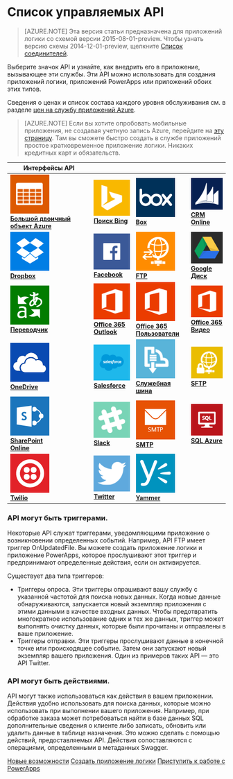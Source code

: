 <properties
	pageTitle="Список API, управляемых корпорацией Майкрософт | Служба приложений Microsoft Azure"
	description="Полный список API, управляемых Майкрософт, которые можно использовать для создания приложений логики в службе приложений Azure"
	services="app-service\logic"
	documentationCenter=""
	authors="MSFTMAN"
	manager="erikre"
	editor=""
    tags="connectors"/>

<tags
	ms.service="app-service-logic"
	ms.workload="integration"
	ms.tgt_pltfrm="na"
	ms.devlang="na"
	ms.topic="article"
	ms.date="03/02/2016"
	ms.author="deonhe"/>

# Список управляемых API

>[AZURE.NOTE] Эта версия статьи предназначена для приложений логики со схемой версии 2015-08-01-preview. Чтобы узнать версию схемы 2014-12-01-preview, щелкните [Список соединителей](../app-service-logic/app-service-logic-connectors-list.md).

Выберите значок API и узнайте, как внедрить его в приложение, вызывающее эти службы. Эти API можно использовать для создания приложений логики, приложений PowerApps или приложений обоих этих типов.

Сведения о ценах и список состава каждого уровня обслуживания см. в разделе [цен на службу приложений Azure](https://azure.microsoft.com/pricing/details/app-service/).

> [AZURE.NOTE] Если вы хотите опробовать мобильные приложения, не создавая учетную запись Azure, перейдите на [эту страницу](https://tryappservice.azure.com/?appservice=logic). Там вы сможете быстро создать в службе приложений простое кратковременное приложение логики. Никаких кредитных карт и обязательств.

|Интерфейсы API||||
|-----------|-----------|-----------|-----------|
|[![Значок API][blobicon]<br/>**Большой двоичный объект Azure**][azureblobdoc]|[![Значок API][bingsearchicon]<br/>**Поиск Bing**][bingsearchdoc]|[![Значок API][boxicon]<br/>**Box**][boxDoc]|[![Значок API][crmonlineicon]<br/>**CRM Online**][crmonlinedoc]|
|[![Значок API][dropboxicon]<br/>**Dropbox**][dropboxdoc]|[![Значок API][facebookicon]<br/>**Facebook**][facebookdoc]|[![Значок API][ftpicon]<br/>**FTP**][ftpdoc]|[![Значок API][googledriveicon]<br/>**Google Диск**][googledrivedoc]|
|[![Значок API][microsofttranslatoricon]<br/>**Переводчик**][microsofttranslatordoc]|[![Значок API][office365icon]<br/>**Office 365**<br/>**Outlook**][office365outlookdoc]|[![Значок API][office365icon]<br/>**Office 365**<br/>**Пользователи**][office365usersdoc]|[![Значок API][office365icon]<br/>**Office 365**<br/>**Видео**][office365videodoc]|
|[![Значок API][onedriveicon]<br/>**OneDrive**][onedrivedoc]|[![Значок API][salesforceicon]<br/>**Salesforce**][salesforcedoc]|[![Значок API][servicebusicon]<br/>**Служебная шина**][servicebusdoc]|[![Значок API][sftpicon]<br/>**SFTP**][sftpdoc]|
|[![Значок API][sharepointicon]<br/>**SharePoint**<br/>**Online**][sharepointdoc]|[![Значок API][slackicon]<br/>**Slack**<br/>][slackdoc]|[![Значок API][smtpicon]<br/>**SMTP**][smtpdoc]|[![Значок API][sqlicon]<br/>**SQL Azure**][sqldoc]|
|[![Значок API][twilioicon]<br/>**Twilio**][twiliodoc]|[![Значок API][twittericon]<br/>**Twitter**][twitterdoc]|[![Значок API][yammericon]<br/>**Yammer**][yammerdoc] | |


### API могут быть триггерами.
Некоторые API служат триггерами, уведомляющими приложение о возникновении определенных событий. Например, API FTP имеет триггер OnUpdatedFile. Вы можете создать приложение логики и приложение PowerApps, которое прослушивают этот триггер и предпринимают определенные действия, если он активируется.

Существует два типа триггеров:

* Триггеры опроса. Эти триггеры опрашивают вашу службу с указанной частотой для поиска новых данных. Когда новые данные обнаруживаются, запускается новый экземпляр приложения с этими данными в качестве входных данных. Чтобы предотвратить многократное использование одних и тех же данных, триггер может выполнять очистку данных, которые были прочитаны и отправлены в ваше приложение.
* Триггеры отправки. Эти триггеры прослушивают данные в конечной точке или происходящее событие. Затем они запускают новый экземпляр вашего приложения. Один из примеров таких API — это API Twitter.


### API могут быть действиями.
API могут также использоваться как действия в вашем приложении. Действия удобно использовать для поиска данных, которые можно использовать при выполнении вашего приложения. Например, при обработке заказа может потребоваться найти в базе данных SQL дополнительные сведения о клиенте либо записать, обновить или удалить данные в таблице назначения. Это можно сделать с помощью действий, предоставляемых API. Действия сопоставляются с операциями, определенными в метаданных Swagger.


[Новые возможности](../app-service-logic/app-service-logic-schema-2015-08-01.md) [Создать приложение логики](../app-service-logic/app-service-logic-create-a-logic-app.md) [Приступить к работе с PowerApps](../power-apps/powerapps-get-started-azure-portal.md)

<!--API Documentation-->
[azureblobdoc]: ./create-api-azureblobstorage.md "Подключается к BLOB-объекту Azure для управления файлами в контейнере BLOB-объектов."
[bingsearchDoc]: ./create-api-bingsearch.md "Поиск веб-страниц, изображений, новостей и видео с помощью службы Bing."
[boxDoc]: ./create-api-box.md "Подключается к Box для отправки, получения, удаления, составления списков и выполнения других задач с файлами."
[crmonlinedoc]: ./create-api-crmonline.md "Подключается к Dynamics CRM Online и расширяет возможности работы с данными CRM Online."
[dropboxdoc]: ./create-api-dropbox.md "Подключается к Dropbox для получения, удаления, составления списков и выполнения других задач с файлами."
[exceldoc]: ./create-api-excel.md "Подключается к Excel."
[facebookdoc]: ./create-api-facebook.md "Подключается к Facebook и позволяет оставлять сообщения на стене, получать канал страниц и выполнять другие действия."
[ftpdoc]: ./create-api-ftp.md "Подключается к FTP и FTPS-серверу для выполнения разных FTP-задач, включая отправку, получение и удаление файлов и многое другое."
[googledrivedoc]: ./create-api-googledrive.md "Подключается к GoogleDrive и взаимодействует с данными."
[microsofttranslatordoc]: ./create-api-microsofttranslator.md
[office365outlookdoc]: ./create-api-office365-outlook.md "Соединитель Office 365 может отправлять и получать сообщения электронной почты, управлять календарем, а также управлять контактами с помощью учетной записи Office 365."
[officeunifieddoc]: ./create-api-bingsearch.md
[office365usersdoc]: ./create-api-office365-users.md
[office365videodoc]: ./create-api-office365-video.md
[onedrivedoc]: ./create-api-onedrive.md "Подключается к вашей личной учетной записи Microsoft OneDrive для передачи, удаления, составления списка файлов и выполнения других задач."
[salesforcedoc]: ./create-api-salesforce.md "Подключается к учетной записи Salesforce для управления учетными записями, интересами, возможностями и выполнения других задач."
[servicebusdoc]: ./create-api-servicebus.md "Может отправлять сообщения из очередей и разделов служебной шины, а также получать сообщения из очередей и подписок служебной шины."
[sharepointdoc]: ./create-api-sharepointonline.md "Подключается к SharePoint Online, чтобы управлять документами и элементами списка."
[slackdoc]: ./create-api-slack.md "Подключение к Slack резерв и публикация сообщений в каналы Slack."
[sftpdoc]: ./create-api-sftp.md "Подключается к SFTP и может отправлять, получать и удалять файлы, а также выполнять другие задачи."
[smtpdoc]: ./create-api-smtp.md "Подключается к SMTP-серверу и отправляет электронные сообщения с вложениями."
[sqldoc]: ./create-api-sqlazure.md "Подключается к базе данных SQL Azure. Вы можете создавать, обновлять, получать и удалять записи в таблице базы данных SQL."
[twiliodoc]: ./create-api-twilio.md "Подключается к Twilio для отправки и получения сообщений, получения доступных номеров, управления входящими телефонными номерами и выполнения других задач."
[twitterdoc]: ./create-api-twitter.md "Подключается к Twitter для получения временных шкал, публикации твитов и выполнения других задач."
[yammerdoc]: ./create-api-yammer.md "Подключается к Yammer для публикации и получения новых сообщений."

<!--Icon references-->
[blobicon]: ./media/apis-list/blobicon.png
[bingsearchicon]: ./media/apis-list/bingsearchicon.png
[boxicon]: ./media/apis-list/boxicon.png
[ftpicon]: ./media/apis-list/ftpicon.png
[crmonlineicon]: ./media/apis-list/dynamicscrmicon.png
[dropboxicon]: ./media/apis-list/dropboxicon.png
[excelicon]: ./media/apis-list/excelicon.png
[facebookicon]: ./media/apis-list/facebookicon.png
[googledriveicon]: ./media/apis-list/googledriveicon.png
[microsofttranslatoricon]: ./media/apis-list/translatoricon.png
[office365icon]: ./media/apis-list/office365icon.png
[onedriveicon]: ./media/apis-list/onedriveicon.png
[salesforceicon]: ./media/apis-list/salesforceicon.png
[servicebusicon]: ./media/apis-list/servicebusicon.png
[sftpicon]: ./media/apis-list/sftpicon.png
[sharepointicon]: ./media/apis-list/sharepointicon.png
[slackicon]: ./media/apis-list/slackicon.png
[smtpicon]: ./media/apis-list/smtpicon.png
[sqlicon]: ./media/apis-list/sqlicon.png
[twilioicon]: ./media/apis-list/twilioicon.png
[twittericon]: ./media/apis-list/twittericon.png
[yammericon]: ./media/apis-list/yammericon.png

<!---HONumber=AcomDC_0302_2016-->